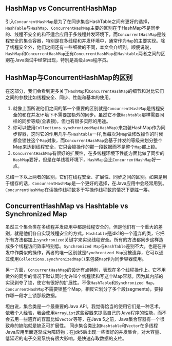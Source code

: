 ## HashMap vs ConcurrentHashMap

引入`ConcurrentHashMap`是为了在同步集合HashTable之间有更好的选择，`HashTable`与`HashMap`、`ConcurrentHashMap`主要的区别在于HashMap不是同步的、线程不安全的和不适合应用于多线程并发环境下，而`ConcurrentHashMap`是线程安全的集合容器，特别是在多线程和并发环境中，通常作为`Map`的主要实现。除了线程安全外，他们之间还有一些细微的不同，本文会介绍到。顺便说说，`HashMap`和`ConcurrentHashMap`还有`ConcurrentHashMap`和`Hashtable`两者之间的区别在Java面试中经常出现，特别是高级Java程序员。

## HashMap与ConcurrentHashMap的区别

在这部分，我们会看到更多关于`HashMap`和`ConcurrentHashMap`的细节和对比它们之间的参数比如线程安全、同步、性能和基本的使用。

1. 就像上面所说他们之间的第一个重要的区别就是`ConcurrentHashMap`是线程安全的和在并发环境下不需要加额外的同步。虽然它不像`Hashtable`那样需要同样的同步等级(全表锁)，但也有很多实际的用途。
2. 你可以使用`Collections.synchronizedMap(HashMap)`来包装HashMap作为同步容器，这时它的作用几乎与`Hashtable`一样,当每次对`Map`做修改操作的时候都会锁住这个`Map`对象，而`ConcurrentHashMap`会基于并发的等级来划分整个Map来达到线程安全，它只会锁操作的那一段数据而不是整个`Map`都上锁。
3.  `ConcurrentHashMap`有很好的扩展性，在多线程环境下性能方面比做了同步的`HashMap`要好，但是在单线程环境下，`HashMap`会比`ConcurrentHashMap`好一点。

总结一下以上两者的区别，它们在线程安全、扩展性、同步之间的区别。如果是用于缓存的话，`ConcurrentHashMap`是一个更好的选择，在Java应用中会经常用到。`ConcurrentHashMap`在读操作线程数多于写操作线程数的情况下更胜一筹。

## ConcurrentHashMap vs Hashtable vs Synchronized Map

虽然三个集合类在多线程并发应用中都是线程安全的，但是他们有一个重大的差别，就是他们各自实现线程安全的方式。`Hashtable`是jdk1的一个遗弃的类，它把所有方法都加上`synchronized`关键字来实现线程安全。所有的方法都同步这样造成多个线程访问效率特别低。`Synchronized Map`与`HashTable`差别不大，也是在并发中作类似的操作，两者的唯一区别就是`Synchronized Map`没被遗弃，它可以通过使用`Collections.synchronizedMap()`来包装`Map`作为同步容器使用。

另一方面，`ConcurrentHashMap`的设计有点特别，表现在多个线程操作上。它不用做外的同步的情况下默认同时允许16个线程读和写这个Map容器。因为其内部的实现剥夺了锁，使它有很好的扩展性。不像`HashTable`和`Synchronized Map`，`ConcurrentHashMap`不需要锁整个Map，相反它划分了多个段(segments)，要操作哪一段才上锁那段数据。

坦白说，集合类是一个最重要的Java API，我觉得恰当的使用它们是一种艺术。依我个人经验，我会使用`ArrayList`这些容器来提高自己的Java程序的性能，而不会去用一些遗弃的容器比如`Vector`等等，在Java 5之前，Java集合容器有一个很致命的缺陷就是缺乏可扩展性。
 同步集合类比如`Hashtable`和`Vector`在多线程Java应用里面逐渐成为障碍物；在jdk5后出现一些很好的并发集合，对大容量、低延迟的电子交易系统有很大影响，是快速存取数据的支柱。